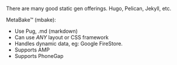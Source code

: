 
There are many good static gen offerings. Hugo, Pelican, Jekyll, etc.

MetaBake&trade; (mbake):
- Use Pug, .md (markdown)
- Can use *ANY* layout or CSS framework
- Handles dynamic data, eg: Google FireStore.
- Supports AMP
- Supports PhoneGap
